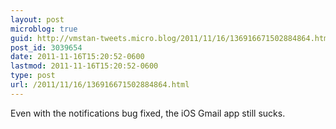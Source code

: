 ```yaml
---
layout: post
microblog: true
guid: http://vmstan-tweets.micro.blog/2011/11/16/136916671502884864.html
post_id: 3039654
date: 2011-11-16T15:20:52-0600
lastmod: 2011-11-16T15:20:52-0600
type: post
url: /2011/11/16/136916671502884864.html
---
```

Even with the notifications bug fixed, the iOS Gmail app still sucks.
